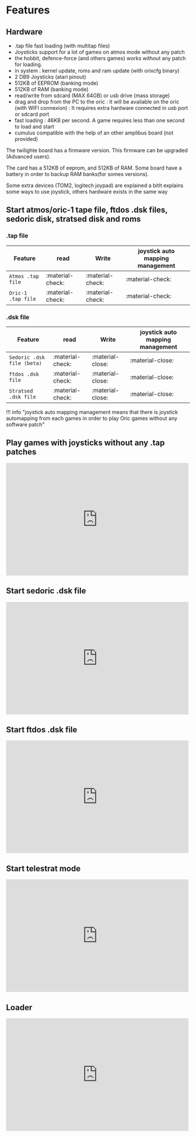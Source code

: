 # Features

## Hardware

* .tap file fast loading (with multitap files)
* Joysticks support for a lot of games on atmos mode without any patch
* the hobbit, defence-force (and others games) works without any patch for loading.
* in system : kernel update, roms and ram update (with orixcfg binary)
* 2 DB9 Joysticks (atari pinout)
* 512KB of EEPROM (banking mode)
* 512KB of RAM (banking mode)
* read/write from sdcard (MAX 64GB) or usb drive (mass storage)
* drag and drop from the PC to the oric : It will be available on the oric (with WIFI connexion) : It requires extra hardware connected in usb port or sdcard port
* fast loading : 46KB per second. A game requires less than one second to load and start
* cumulus compatible with the help of an other amplibus board (not provided)

The twilighte board has a firmware version. This firmware can be upgraded (Advanced users).

The card has a 512KB of eeprom, and 512KB of RAM. Some board have a battery in order to backup RAM banks(for somes versions).

Some extra devices (TOM2, logitech joypad) are explained a bitIt explains some ways to use joystick, others hardware exists in the same way

## Start atmos/oric-1 tape file, ftdos .dsk files, sedoric disk, stratsed disk and roms

### .tap file

| Feature     | read                         | Write | joystick auto mapping management
| ----------- | ---------------------------- |-------|---------------------|
| `Atmos .tap file`         | :material-check: |:material-check:|:material-check:|
| `Oric-1 .tap file`         | :material-check: |:material-check:|:material-check:|

### .dsk file

| Feature     | read                         | Write | joystick auto mapping management
| ----------- | ---------------------------- |-------|---------------------|
| `Sedoric .dsk file (beta)`         | :material-check: |:material-close: |:material-close: |
| `ftdos .dsk file`         | :material-check: |:material-close: |:material-close: |
| `Stratsed .dsk file`         | :material-check: |:material-close: |:material-close: |

!!! info "joystick auto mapping management means that there is joystick automapping from each games in order to play Oric games without any software patch"

## Play games with joysticks without any .tap patches

<iframe width="500" height="308" src="https://www.youtube.com/embed/PrAyLQF1j1w" title="Twilighte board : ghost gobbler with joysticks" frameborder="0" allow="accelerometer; autoplay; clipboard-write; encrypted-media; gyroscope; picture-in-picture; web-share" allowfullscreen></iframe>

## Start sedoric .dsk file

<iframe width="500" height="308" src="https://www.youtube.com/embed/G_DUKJe6wKA" title="Twilighte board : sedoric" frameborder="0" allow="accelerometer; autoplay; clipboard-write; encrypted-media; gyroscope; picture-in-picture; web-share" allowfullscreen></iframe>

## Start ftdos .dsk file

<iframe width="500" height="308" src="https://www.youtube.com/embed/hDEc-BaCkZo" title="FTDOS" frameborder="0" allow="accelerometer; autoplay; clipboard-write; encrypted-media; gyroscope; picture-in-picture; web-share" allowfullscreen></iframe>

## Start telestrat mode

<iframe width="500" height="308" src="https://www.youtube.com/embed/9n0x8EYgBJM" title="Telestrat" frameborder="0" allow="accelerometer; autoplay; clipboard-write; encrypted-media; gyroscope; picture-in-picture; web-share" allowfullscreen></iframe>

## Loader

<iframe width="500" height="308" src="https://www.youtube.com/embed/5eWcoW2PdKQ" title="Loader" frameborder="0" allow="accelerometer; autoplay; clipboard-write; encrypted-media; gyroscope; picture-in-picture; web-share" allowfullscreen></iframe>
